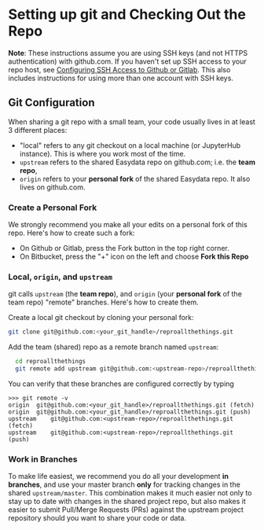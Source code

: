 # Setting up git and Checking Out the Repo

**Note**: These instructions assume you are using SSH keys (and not HTTPS authentication) with github.com. If you haven't set up SSH access to your repo host, see [Configuring SSH Access to Github or Gitlab][git-ssh]. This also includes instructions for using more than one account with SSH keys.

[git-ssh]: https://github.com/hackalog/cookiecutter-easydata/wiki/Configuring-SSH-Access-to-Github-or-GitLab

## Git Configuration
When sharing a git repo with a small team, your code usually lives in at least 3 different places:

* "local" refers to any git checkout on a local machine (or JupyterHub instance). This is where you work most of the time.
* `upstream` refers to the shared Easydata repo on github.com; i.e. the **team repo**,
* `origin` refers to your **personal fork** of the shared Easydata repo. It also lives on github.com.

### Create a Personal Fork

We strongly recommend you make all your edits on a personal fork of this repo. Here's how to create such a fork:

* On Github or Gitlab, press the Fork button in the top right corner.
* On Bitbucket, press the "+" icon on the left and choose **Fork this Repo**

### Local, `origin`, and `upstream`
git calls `upstream` (the **team repo**), and `origin` (your **personal fork** of the team repo) "remote" branches. Here's how to create them.

Create a local git checkout by cloning your personal fork:
```bash
git clone git@github.com:<your_git_handle>/reproallthethings.git
```
Add the team (shared) repo as a remote branch named `upstream`:
```bash
  cd reproallthethings
  git remote add upstream git@github.com:<upstream-repo>/reproallthethings.git
```

You can verify that these branches are configured correctly by typing

```
>>> git remote -v
origin	git@github.com:<your_git_handle>/reproallthethings.git (fetch)
origin	git@github.com:<your_git_handle>/reproallthethings.git (push)
upstream	git@github.com:<upstream-repo>/reproallthethings.git (fetch)
upstream	git@github.com:<upstream-repo>/reproallthethings.git (push)
```

### Work in Branches
To make life easiest, we recommend you do all your development **in branches**, and use your master branch **only** for tracking changes in the shared `upstream/master`. This combination makes it much easier not only to stay up to date with changes in the shared project repo, but also makes it easier to submit Pull/Merge Requests (PRs) against the upstream project repository should you want to share your code or data.
